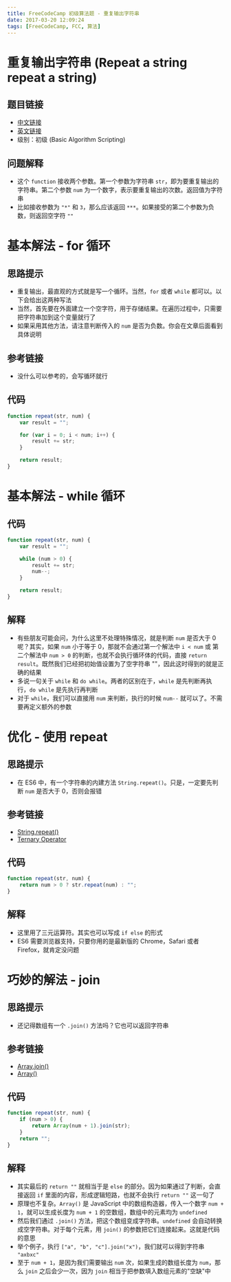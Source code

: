 ```yaml
---
title: FreeCodeCamp 初级算法题 - 重复输出字符串
date: 2017-03-20 12:09:24
tags: [FreeCodeCamp, FCC, 算法]
---
```

# 重复输出字符串 (Repeat a string repeat a string)

## 题目链接
- [中文链接](https://www.freecodecamp.cn/challenges/repeat-a-string-repeat-a-string)
- [英文链接](https://www.freecodecamp.com/challenges/repeat-a-string-repeat-a-string)
- 级别：初级 (Basic Algorithm Scripting)

## 问题解释
- 这个 `function` 接收两个参数。第一个参数为字符串 `str`，即为要重复输出的字符串。第二个参数 `num` 为一个数字，表示要重复输出的次数。返回值为字符串
- 比如接收参数为 `"*"` 和 `3`，那么应该返回 `***`。如果接受的第二个参数为负数，则返回空字符 `""`
<!-- more -->

# 基本解法 - for 循环
## 思路提示
- 重复输出，最直观的方式就是写一个循环。当然，`for` 或者 `while` 都可以。以下会给出这两种写法
- 当然，首先要在外面建立一个空字符，用于存储结果。在遍历过程中，只需要把字符串加到这个变量就行了
- 如果采用其他方法，请注意判断传入的 `num` 是否为负数。你会在文章后面看到具体说明

## 参考链接
- 没什么可以参考的，会写循环就行

## 代码
```js
function repeat(str, num) {
    var result = "";

    for (var i = 0; i < num; i++) {
        result += str;
    }

    return result;
}
```

# 基本解法 - while 循环
## 代码
```js
function repeat(str, num) {
    var result = "";

    while (num > 0) {
        result += str;
        num--;
    }

    return result;
}
```

## 解释
- 有些朋友可能会问，为什么这里不处理特殊情况，就是判断 `num` 是否大于 0 呢？其实，如果 `num` 小于等于 0，那就不会通过第一个解法中 `i < num` 或 第二个解法中 `num > 0` 的判断，也就不会执行循环体的代码，直接 `return result`。既然我们已经把初始值设置为了空字符串 ""，因此这时得到的就是正确的结果
- 多说一句关于 `while` 和 `do while`。两者的区别在于，`while` 是先判断再执行，`do while` 是先执行再判断
- 对于 `while`，我们可以直接用 `num` 来判断，执行的时候 `num--` 就可以了。不需要再定义额外的参数

# 优化 - 使用 repeat
## 思路提示
- 在 ES6 中，有一个字符串的内建方法 `String.repeat()`。只是，一定要先判断 `num` 是否大于 0，否则会报错

## 参考链接
- [String.repeat()](https://developer.mozilla.org/zh-CN/docs/Web/JavaScript/Reference/Global_Objects/String/repeat)
- [Ternary Operator](https://developer.mozilla.org/zh-CN/docs/Web/JavaScript/Reference/Operators/Conditional_Operator)

## 代码
```js
function repeat(str, num) {
    return num > 0 ? str.repeat(num) : "";
}
```

## 解释
- 这里用了三元运算符。其实也可以写成 `if else` 的形式
- ES6 需要浏览器支持，只要你用的是最新版的 Chrome，Safari 或者 Firefox，就肯定没问题

# 巧妙的解法 - join
## 思路提示
- 还记得数组有一个 `.join()` 方法吗？它也可以返回字符串

## 参考链接
- [Array.join()](https://developer.mozilla.org/zh-CN/docs/Web/JavaScript/Reference/Global_Objects/Array/join)
- [Array()](https://developer.mozilla.org/zh-CN/docs/Web/JavaScript/Reference/Global_Objects/Array)

## 代码
```js
function repeat(str, num) {
    if (num > 0) {
        return Array(num + 1).join(str);
    }
    return "";
}
```

## 解释
- 其实最后的 `return ""` 就相当于是 `else` 的部分。因为如果通过了判断，会直接返回 `if` 里面的内容，形成逻辑短路，也就不会执行 `return ""` 这一句了
- 原理也不复杂。`Array()` 是 JavaScript 中的数组构造器，传入一个数字 `num + 1`，就可以生成长度为 `num + 1` 的空数组，数组中的元素均为 `undefined`
- 然后我们通过 `.join()` 方法，把这个数组变成字符串。`undefined` 会自动转换成空字符串。对于每个元素，用 `join()` 的参数把它们连接起来。这就是代码的意思
- 举个例子，执行 `["a", "b", "c"].join("x")`，我们就可以得到字符串 `"axbxc"`
- 至于 `num + 1`，是因为我们需要输出 `num` 次，如果生成的数组长度为 `num`，那么 `join` 之后会少一次，因为 `join` 相当于把参数填入数组元素的"空缺"中
